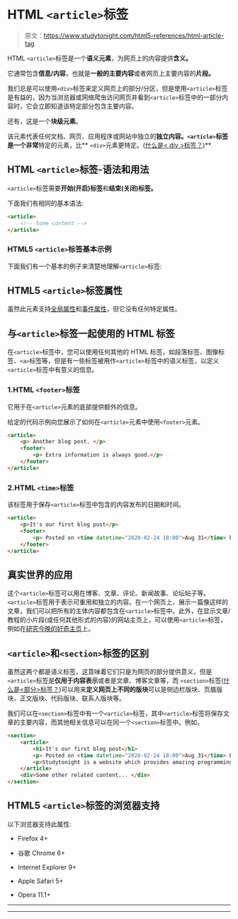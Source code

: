 # HTML `<article>`标签

> 原文：<https://www.studytonight.com/html5-references/html-article-tag>

HTML `<article>`标签是一个**语义元素**，为网页上的内容提供**含义。**

它通常包含**信息/内容**，也就是**一般的主要内容**或者网页上主要内容的**片段。**

我们总是可以使用`<div>`标签来定义网页上的部分/分区，但是使用`<article>`标签是有益的，因为当浏览器或网络爬虫访问网页并看到`<article>`标签中的一部分内容时，它会立即知道该特定部分包含主要内容。

还有，这是一个**块级元素**。

该元素代表任何文档、网页、应用程序或网站中独立的**独立内容。`<article>`标签是一个非常**特定的元素，比** `<div>`元素更特定。([什么是< div >标签？](https://www.studytonight.com/html5-references/html-div-tag))**

## HTML `<article>`标签-语法和用法

`<article>`标签需要**开始(开启)标签**和**结束(关闭)标签。**

下面我们有相同的基本语法:

```html
<article>
    <!-- Some content -->
</article>
```

### HTML5 `<article>`标签基本示例

下面我们有一个基本的例子来清楚地理解`<article>`标签:

## HTML5 `<article>`标签属性

虽然此元素支持[全局属性](https://www.studytonight.com/html5-references/html-global-attributes)和[事件属性](https://www.studytonight.com/html5-references/html-event-attributes)，但它没有任何特定属性。

## 与`<article>`标签一起使用的 HTML 标签

在`<article>`标签中，您可以使用任何其他的 HTML 标签，如段落标签、图像标签、`<a>`标签等，但是有一些标签被用作`<article>`标签中的语义标签，以定义`<article>`标签中有意义的信息。

### 1.HTML `<footer>`标签

它用于在`<article>`元素的底部提供额外的信息。

给定的代码示例向您展示了如何在`<article>`元素中使用`<footer>`元素。

```html
<article>
    <p> Another blog post. </p>
    <footer>
        <p> Extra information is always good.</p>
    </footer>
</article>
```

### 2.HTML `<time>`标签

该标签用于保存`<article>`标签中包含的内容发布的日期和时间。

```html
<article>
    <p>It's our first blog post</p>
    <footer>
        <p> Posted on <time datetime="2020-02-24 18:00">Aug 31</time> by Studytonight </p>
    </footer>
</article>
```

## 真实世界的应用

这个`<article>`标签可以用在博客、文章、评论、新闻故事、论坛帖子等。`<article>`标签用于表示可重用和独立的内容。在一个网页上，展示一篇像这样的文章，我们可以把所有的主体内容都包含在`<article>`标签中。此外，在显示文章/教程的小片段(或任何其他形式的内容)的网站主页上，可以使用`<article>`标签，例如在[研究今晚的好奇主页](https://studytonight.com/curious)上。

## `<article>`和`<section>`标签的区别

虽然这两个都是语义标签，这意味着它们只是为网页的部分提供意义，但是`<article>`标签是**仅用于内容表示**或者是文章、博客文章等，而 `<section>`标签([什么是<部分>标签？](https://www.studytonight.com/html5-references/html-section-tag))可以用来**定义网页上不同的版块**可以是侧边栏版块、页眉版块、正文版块、代码版块、联系人版块等。

我们可以在`<section>`标签中有一个`<article>`标签，其中`<article>`标签将保存文章的主要内容，而其他相关信息可以在同一个`<section>`标签中。例如，

```html
<section>
    <article>
        <h1>It's our first blog post</h1>
        <p> Posted on <time datetime="2020-02-24 18:00">Aug 31</time> by Studytonight </p>
        <p>Studytonight is a website which provides amazing programming tutorials and articles.</p>
    </article>
    <div>Some other related content... </div>
</section>
```

## HTML5 `<article>`标签的浏览器支持

以下浏览器支持此属性:

*   Firefox 4+

*   谷歌 Chrome 6+

*   Internet Explorer 9+

*   Apple Safari 5+

*   Opera 11.1+

* * *

* * *